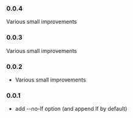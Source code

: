 ### 0.0.4

Various small improvements

### 0.0.3

Various small improvements

### 0.0.2

* Various small improvements

### 0.0.1

* add --no-lf option (and append lf by default)

